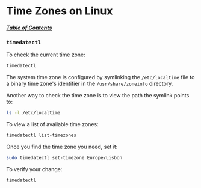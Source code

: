 # Time Zones on Linux 

[***Table of Contents***](/README.md)  

### `timedatectl`

To check the current time zone:

```bash
timedatectl
```

The system time zone is configured by symlinking the `/etc/localtime` file to a
binary time zone's identifier in the `/usr/share/zoneinfo` directory.

Another way to check the time zone is to view the path the symlink points to:

```bash
ls -l /etc/localtime
```

To view a list of available time zones:

```bash
timedatectl list-timezones
```

Once you find the time zone you need, set it:

```bash
sudo timedatectl set-timezone Europe/Lisbon
```

To verify your change:

```bash
timedatectl
```
